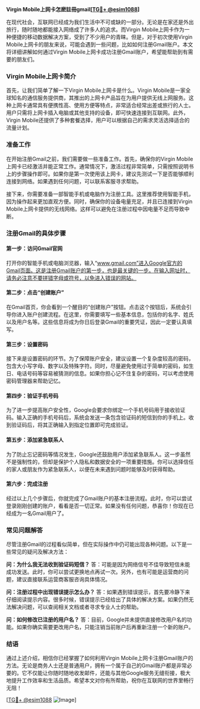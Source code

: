 **Virgin Mobile上网卡怎麽註冊gmail[[TG💪+ @esim1088](https://t.me/s/esim1088)]**

在现代社会，互联网已经成为我们生活中不可或缺的一部分。无论是在家还是外出旅行，随时随地都能接入网络成了许多人的追求。而Virgin Mobile上网卡作为一种便捷的移动数据解决方案，受到了不少用户的青睐。但是，对于初次使用Virgin Mobile上网卡的朋友来说，可能会遇到一些问题，比如如何注册Gmail账户。本文将详细讲解如何通过Virgin Mobile上网卡成功注册Gmail账户，希望能帮助到有需要的朋友们。

### Virgin Mobile上网卡简介

首先，让我们简单了解一下Virgin Mobile上网卡是什么。Virgin Mobile是一家全球知名的通信服务提供商，其推出的上网卡产品旨在为用户提供无线上网服务。这种上网卡通常具有便携性高、使用方便等特点，非常适合经常出差或旅行的人士。用户只需将上网卡插入电脑或其他支持的设备，即可快速连接到互联网。此外，Virgin Mobile还提供了多种套餐选择，用户可以根据自己的需求灵活选择适合的流量计划。

### 准备工作

在开始注册Gmail之前，我们需要做一些准备工作。首先，确保你的Virgin Mobile上网卡已经激活并能正常工作。通常情况下，激活过程非常简单，只需按照说明书上的步骤操作即可。如果你是第一次使用该上网卡，建议先测试一下是否能够顺利连接到网络。如果遇到任何问题，可以联系客服寻求帮助。

接下来，你需要准备一部智能手机或电脑作为注册工具。这里推荐使用智能手机，因为操作起来更加直观方便。同时，确保你的设备电量充足，并且已连接到Virgin Mobile上网卡提供的无线网络。这样可以避免在注册过程中因电量不足而导致中断。

### 注册Gmail的具体步骤

#### 第一步：访问Gmail官网

打开你的智能手机或电脑浏览器，输入“www.gmail.com”进入Google官方的Gmail页面。这是注册Gmail账户的第一步，也是最关键的一步。在输入网址时，请务必注意不要拼错字母或符号，以免进入错误的网站。

#### 第二步：点击“创建账户”

在Gmail首页，你会看到一个醒目的“创建账户”按钮。点击这个按钮后，系统会引导你进入账户创建流程。在这里，你需要填写一些基本信息，包括你的名字、姓氏以及用户名等。这些信息将成为你日后登录Gmail的重要凭证，因此一定要认真填写。

#### 第三步：设置密码

接下来是设置密码的环节。为了保障账户安全，建议设置一个复杂度较高的密码，包含大小写字母、数字以及特殊字符。同时，尽量避免使用过于简单的密码，如生日、电话号码等容易被猜测的信息。如果你担心记不住复杂的密码，可以考虑使用密码管理器来帮助记忆。

#### 第四步：验证手机号码

为了进一步提高账户安全性，Google会要求你绑定一个手机号码用于接收验证码。输入正确的手机号码后，系统会发送一条包含验证码的短信到你的手机上。收到验证码后，将其正确输入到指定位置即可完成验证。

#### 第五步：添加紧急联系人

为了防止忘记密码等情况发生，Google还鼓励用户添加紧急联系人。这一步虽然不是强制性的，但却是保护个人隐私和数据安全的一项重要措施。你可以选择信任的家人或朋友作为紧急联系人，以便在未来遇到问题时能够及时获得帮助。

#### 第六步：完成注册

经过以上几个步骤后，你就完成了Gmail账户的基本注册流程。此时，你可以尝试登录刚刚创建的账户，看看是否一切正常。如果没有任何问题，恭喜你！你现在已经成为一名Gmail用户了。

### 常见问题解答

尽管注册Gmail的过程看似简单，但在实际操作中仍可能出现各种问题。以下是一些常见的疑问及解决方法：

**问：为什么我无法收到验证码短信？**
答：可能是因为网络信号不佳导致短信未能成功发送。此时，你可以尝试更换地点再试一次。另外，也有可能是运营商的问题，建议直接联系运营商客服咨询具体情况。

**问：注册过程中出现错误提示怎么办？**
答：如果遇到错误提示，首先要冷静下来仔细阅读提示内容。很多时候，错误提示已经给出了具体的解决方案。如果仍然无法解决问题，可以查阅相关文档或者寻求专业人士的帮助。

**问：如何修改已注册的用户名？**
答：目前，Google并未提供直接修改用户名的功能。如果你确实需要更改用户名，只能注销当前账户后再重新注册一个新的账户。

### 结语

通过上述介绍，相信你已经掌握了如何利用Virgin Mobile上网卡注册Gmail账户的方法。无论是商务人士还是普通用户，拥有一个属于自己的Gmail账户都是非常必要的。它不仅能让你随时随地收发邮件，还能与其他Google服务无缝衔接，极大地提升工作效率和生活品质。希望本文对你有所帮助，祝你在互联网的世界里畅行无阻！

[[TG💪+ @esim1088](https://t.me/s/esim1088) ![Image](https://i.postimg.cc/4NQfJmqS/Snipaste-2025-05-13-00-14-12.png)]